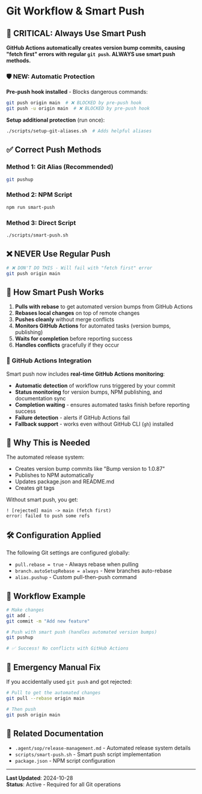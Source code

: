 # Git Workflow & Smart Push

## 🚨 CRITICAL: Always Use Smart Push

**GitHub Actions automatically creates version bump commits, causing "fetch first" errors with regular `git push`. ALWAYS use smart push methods.**

### 🛡️ **NEW: Automatic Protection**

**Pre-push hook installed** - Blocks dangerous commands:
```bash
git push origin main  # ❌ BLOCKED by pre-push hook
git push -u origin main  # ❌ BLOCKED by pre-push hook  
```

**Setup additional protection** (run once):
```bash
./scripts/setup-git-aliases.sh  # Adds helpful aliases
```

## ✅ Correct Push Methods

### Method 1: Git Alias (Recommended)
```bash
git pushup
```

### Method 2: NPM Script  
```bash
npm run smart-push
```

### Method 3: Direct Script
```bash
./scripts/smart-push.sh
```

## ❌ NEVER Use Regular Push
```bash
# ❌ DON'T DO THIS - Will fail with "fetch first" error
git push origin main
```

## 🔧 How Smart Push Works

1. **Pulls with rebase** to get automated version bumps from GitHub Actions
2. **Rebases local changes** on top of remote changes
3. **Pushes cleanly** without merge conflicts
4. **Monitors GitHub Actions** for automated tasks (version bumps, publishing)
5. **Waits for completion** before reporting success
6. **Handles conflicts** gracefully if they occur

### 🤖 GitHub Actions Integration

Smart push now includes **real-time GitHub Actions monitoring**:

- **Automatic detection** of workflow runs triggered by your commit
- **Status monitoring** for version bumps, NPM publishing, and documentation sync
- **Completion waiting** - ensures automated tasks finish before reporting success
- **Failure detection** - alerts if GitHub Actions fail
- **Fallback support** - works even without GitHub CLI (`gh`) installed

## 🤖 Why This is Needed

The automated release system:
- Creates version bump commits like "Bump version to 1.0.87"
- Publishes to NPM automatically
- Updates package.json and README.md
- Creates git tags

Without smart push, you get:
```
! [rejected] main -> main (fetch first)
error: failed to push some refs
```

## 🛠️ Configuration Applied

The following Git settings are configured globally:
- `pull.rebase = true` - Always rebase when pulling  
- `branch.autoSetupRebase = always` - New branches auto-rebase
- `alias.pushup` - Custom pull-then-push command

## 🔄 Workflow Example

```bash
# Make changes
git add .
git commit -m "Add new feature"

# Push with smart push (handles automated version bumps)
git pushup

# ✅ Success! No conflicts with GitHub Actions
```

## 🚨 Emergency Manual Fix

If you accidentally used `git push` and got rejected:

```bash
# Pull to get the automated changes
git pull --rebase origin main

# Then push
git push origin main
```

## 📖 Related Documentation

- `.agent/sop/release-management.md` - Automated release system details
- `scripts/smart-push.sh` - Smart push script implementation
- `package.json` - NPM script configuration

---

**Last Updated**: 2024-10-28  
**Status**: Active - Required for all Git operations